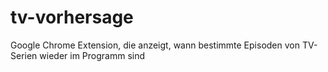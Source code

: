 tv-vorhersage
=============

Google Chrome Extension, die anzeigt, wann bestimmte Episoden von TV-Serien wieder im Programm sind
